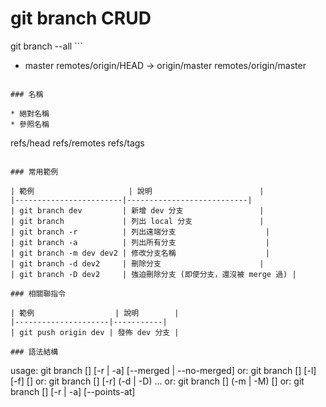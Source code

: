 # git branch CRUD

git branch --all                                                                                                                                ```
* master
  remotes/origin/HEAD -> origin/master
  remotes/origin/master
```

### 名稱

* 絕對名稱
* 參照名稱

```
refs/head
refs/remotes
refs/tags
```

### 常用範例

| 範例                     | 說明                        |
|------------------------|---------------------------|
| git branch dev         | 新增 dev 分支                 |
| git branch             | 列出 local 分支               |
| git branch -r          | 列出遠端分支                    |
| git branch -a          | 列出所有分支                    |
| git branch -m dev dev2 | 修改分支名稱                    |
| git branch -d dev2     | 刪除分支                      |
| git branch -D dev2     | 強迫刪除分支 (即使分支，還沒被 merge 過) |

### 相關聯指令

| 範例                  | 說明        |
|---------------------|-----------|
| git push origin dev | 發佈 dev 分支 |

### 語法結構

```
usage: git branch [<options>] [-r | -a] [--merged | --no-merged]
   or: git branch [<options>] [-l] [-f] <branch-name> [<start-point>]
   or: git branch [<options>] [-r] (-d | -D) <branch-name>...
   or: git branch [<options>] (-m | -M) [<old-branch>] <new-branch>
   or: git branch [<options>] [-r | -a] [--points-at]
```
